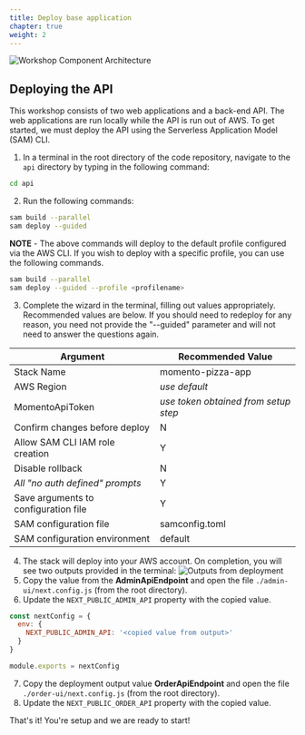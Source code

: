 ```yaml
---
title: Deploy base application
chapter: true
weight: 2
---
```


![Workshop Component Architecture](/images/2_deploy_architecture.png)

## Deploying the API

This workshop consists of two web applications and a back-end API. The web applications are run locally while the API is run out of AWS. To get started, we must deploy the API using the Serverless Application Model (SAM) CLI.

1. In a terminal in the root directory of the code repository, navigate to the `api` directory by typing in the following command:
  ```bash
  cd api
  ```
2. Run the following commands:
  ```bash
  sam build --parallel
  sam deploy --guided
  ```
  **NOTE** - The above commands will deploy to the default profile configured via the AWS CLI. If you wish to deploy with a specific profile, you can use the following commands.
  ```bash
  sam build --parallel
  sam deploy --guided --profile <profilename>
  ```
3. Complete the wizard in the terminal, filling out values appropriately. Recommended values are below. If you should need to redeploy for any reason, you need not
provide the "--guided" parameter and will not need to answer the questions again.

  |Argument|Recommended Value|
  |--------|-----------------|
  |Stack Name|momento-pizza-app|
  |AWS Region| *use default*|
  |MomentoApiToken| *use token obtained from setup step*|
  |Confirm changes before deploy |N|
  |Allow SAM CLI IAM role creation|Y|
  |Disable rollback|N|
  |*All "no auth defined" prompts*|Y|
  |Save arguments to configuration file|Y|
  |SAM configuration file|samconfig.toml|
  |SAM configuration environment|default|
  
4. The stack will deploy into your AWS account. On completion, you will see two outputs provided in the terminal:
  ![Outputs from deployment](/images/2_deploy_outputs.png)
5. Copy the value from the **AdminApiEndpoint** and open the file `./admin-ui/next.config.js` (from the root directory).
6. Update the `NEXT_PUBLIC_ADMIN_API` property with the copied value.
  ```javascript  
  const nextConfig = {
    env: {
      NEXT_PUBLIC_ADMIN_API: '<copied value from output>'
    }
  }

  module.exports = nextConfig
  ```
7. Copy the deployment output value **OrderApiEndpoint** and open the file `./order-ui/next.config.js` (from the root directory).
8. Update the `NEXT_PUBLIC_ORDER_API` property with the copied value.

That's it! You're setup and we are ready to start!